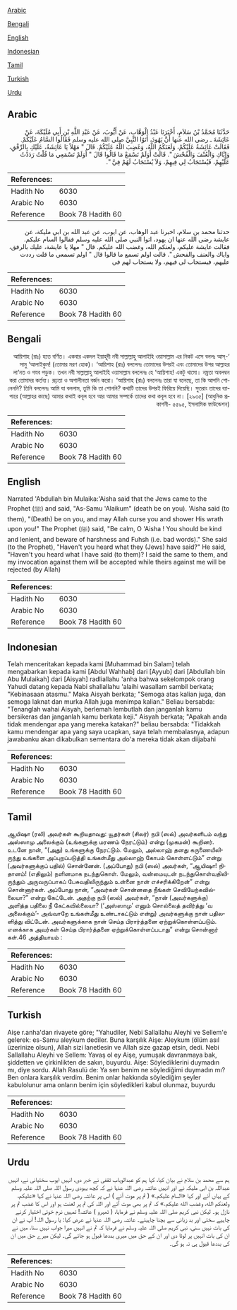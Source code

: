 [Arabic](#arabic)

[Bengali](#bengali)

[English](#english)

[Indonesian](#indonesian)

[Tamil](#tamil)

[Turkish](#turkish)

[Urdu](#urdu)

## Arabic


<div dir="rtl" lang="ar" style={{fontSize:'larger',backgroundColor:'#f8f9fa',padding:20}}>
حَدَّثَنَا مُحَمَّدُ بْنُ سَلاَمٍ، أَخْبَرَنَا عَبْدُ الْوَهَّابِ، عَنْ أَيُّوبَ، عَنْ عَبْدِ اللَّهِ بْنِ أَبِي مُلَيْكَةَ، عَنْ عَائِشَةَ ـ رضى الله عنها أَنَّ يَهُودَ، أَتَوُا النَّبِيَّ صلى الله عليه وسلم فَقَالُوا السَّامُ عَلَيْكُمْ‏.‏ فَقَالَتْ عَائِشَةُ عَلَيْكُمْ، وَلَعَنَكُمُ اللَّهُ، وَغَضِبَ اللَّهُ عَلَيْكُمْ‏.‏ قَالَ ‏"‏ مَهْلاً يَا عَائِشَةُ، عَلَيْكِ بِالرِّفْقِ، وَإِيَّاكِ وَالْعُنْفَ وَالْفُحْشَ ‏"‏‏.‏ قَالَتْ أَوَلَمْ تَسْمَعْ مَا قَالُوا قَالَ ‏"‏ أَوَلَمْ تَسْمَعِي مَا قُلْتُ رَدَدْتُ عَلَيْهِمْ، فَيُسْتَجَابُ لِي فِيهِمْ، وَلاَ يُسْتَجَابُ لَهُمْ فِيَّ ‏"‏‏.‏
</div>
<div style={{backgroundColor:'#f8f9fa',padding:20, marginBottom: 10}}><table> <thead> <tr> <th>References:</th> <th></th> </tr> </thead> <tbody><tr><td>Hadith No</td><td>6030</td></tr><tr><td>Arabic No</td><td>6030</td></tr><tr><td>Reference</td><td>Book 78 Hadith 60</td></tr></tbody></table></div>


<div dir="rtl" lang="ar" style={{fontSize:'larger',backgroundColor:'#f8f9fa',padding:20}}>
حدثنا محمد بن سلام، اخبرنا عبد الوهاب، عن ايوب، عن عبد الله بن ابي مليكة، عن عايشة رضى الله عنها ان يهود، اتوا النبي صلى الله عليه وسلم فقالوا السام عليكم. فقالت عايشة عليكم، ولعنكم الله، وغضب الله عليكم. قال " مهلا يا عايشة، عليك بالرفق، واياك والعنف والفحش ". قالت اولم تسمع ما قالوا قال " اولم تسمعي ما قلت رددت عليهم، فيستجاب لي فيهم، ولا يستجاب لهم في
</div>
<div style={{backgroundColor:'#f8f9fa',padding:20, marginBottom: 10}}><table> <thead> <tr> <th>References:</th> <th></th> </tr> </thead> <tbody><tr><td>Hadith No</td><td>6030</td></tr><tr><td>Arabic No</td><td>6030</td></tr><tr><td>Reference</td><td>Book 78 Hadith 60</td></tr></tbody></table></div>

## Bengali


<div dir="rtl" lang="bn" style={{fontSize:'larger',backgroundColor:'#f8f9fa',padding:20}}>
‘আয়িশাহ (রাঃ) হতে বর্ণিত। একবার একদল ইয়াহূদী নবী সাল্লাল্লাহু আলাইহি ওয়াসাল্লাম এর নিকট এসে বললঃ আস্-সামু ‘আলাইকুম! (তোমার মরণ হোক)। ‘আয়িশাহ (রাঃ) বললেনঃ তোমাদের উপরই এবং তোমাদের উপর আল্লাহর লা‘নত ও গযব পড়ুক। তখন নবী সাল্লাল্লাহু আলাইহি ওয়াসাল্লাম বললেনঃ হে ‘আয়িশাহ! একটু থামো। নম্রতা অবলম্বন করা তোমাদর কর্তব্য। রূঢ়তা ও অশালীনতা বর্জন করো। ‘আয়িশাহ (রাঃ) বললেনঃ তারা যা বলেছে, তা কি আপনি শোনেননি? তিনি বললেনঃ আমি যা বললাম, তুমি কি তা শোননি? কথাটি তাদের উপরই ফিরিয়ে দিয়েছি। সুতরাং তাদের ব্যাপারে (আল্লাহর কাছে) আমার কথাই কবূল হবে আর আমার সম্পর্কে তাদের কথা কবূল হবে না। [২৯৩৫] (আধুনিক প্রকাশনী- ৫৫৯৫, ইসলামিক ফাউন্ডেশন)
</div>
<div style={{backgroundColor:'#f8f9fa',padding:20, marginBottom: 10}}><table> <thead> <tr> <th>References:</th> <th></th> </tr> </thead> <tbody><tr><td>Hadith No</td><td>6030</td></tr><tr><td>Arabic No</td><td>6030</td></tr><tr><td>Reference</td><td>Book 78 Hadith 60</td></tr></tbody></table></div>

## English


<div dir="ltr" lang="en" style={{fontSize:'larger',backgroundColor:'#f8f9fa',padding:20}}>
Narrated 'Abdullah bin Mulaika:'Aisha said that the Jews came to the Prophet (ﷺ) and said, "As-Samu 'Alaikum" (death be on you). 'Aisha said (to them), "(Death) be on you, and may Allah curse you and shower His wrath upon you!" The Prophet (ﷺ) said, "Be calm, O 'Aisha ! You should be kind and lenient, and beware of harshness and Fuhsh (i.e. bad words)." She said (to the Prophet), "Haven't you heard what they (Jews) have said?" He said, "Haven't you heard what I have said (to them)? I said the same to them, and my invocation against them will be accepted while theirs against me will be rejected (by Allah)
</div>
<div style={{backgroundColor:'#f8f9fa',padding:20, marginBottom: 10}}><table> <thead> <tr> <th>References:</th> <th></th> </tr> </thead> <tbody><tr><td>Hadith No</td><td>6030</td></tr><tr><td>Arabic No</td><td>6030</td></tr><tr><td>Reference</td><td>Book 78 Hadith 60</td></tr></tbody></table></div>

## Indonesian


<div dir="ltr" lang="id" style={{fontSize:'larger',backgroundColor:'#f8f9fa',padding:20}}>
Telah menceritakan kepada kami [Muhammad bin Salam] telah mengabarkan kepada kami [Abdul Wahhab] dari [Ayyub] dari [Abdullah bin Abu Mulaikah] dari [Aisyah] radliallahu 'anha bahwa sekelompok orang Yahudi datang kepada Nabi shallallahu 'alaihi wasallam sambil berkata; "Kebinasaan atasmu." Maka Aisyah berkata; "Semoga atas kalian juga, dan semoga laknat dan murka Allah juga menimpa kalian." Beliau bersabda: "Tenanglah wahai Aisyah, berlemah lembutlah dan janganlah kamu bersikeras dan janganlah kamu berkata keji." Aisyah berkata; "Apakah anda tidak mendengar apa yang mereka katakan?" beliau bersabda: "Tidakkah kamu mendengar apa yang saya ucapkan, saya telah membalasnya, adapun jawabanku akan dikabulkan sementara do'a mereka tidak akan diijabahi
</div>
<div style={{backgroundColor:'#f8f9fa',padding:20, marginBottom: 10}}><table> <thead> <tr> <th>References:</th> <th></th> </tr> </thead> <tbody><tr><td>Hadith No</td><td>6030</td></tr><tr><td>Arabic No</td><td>6030</td></tr><tr><td>Reference</td><td>Book 78 Hadith 60</td></tr></tbody></table></div>

## Tamil


<div dir="ltr" lang="ta" style={{fontSize:'larger',backgroundColor:'#f8f9fa',padding:20}}>
ஆயிஷா (ரலி) அவர்கள் கூறியதாவது: யூதர்கள் (சிலர்) நபி (ஸல்) அவர்களிடம் வந்து அஸ்ஸாமு அலைக்கும் (உங்களுக்கு மரணம் நேரட்டும்) என்று (முகமன்) கூறினர். உடனே நான், “(அது) உங்களுக்கு நேரட்டும். மேலும், அல்லாஹ் தனது கருணையிலிருந்து உங்களை அப்புறப்படுத்தி உங்கள்மீது அல்லாஹ் கோபம் கொள்ளட்டும்” என்று (அவர்களுக்குப் பதில்) சொன்னேன். (அப்போது) நபி (ஸல்) அவர்கள், “ஆயிஷா! நிதானம்! (எதிலும்) நளினமாக நடந்துகொள். மேலும், வன்மையுடன் நடந்துகொள்வதிலிருந்தும் அருவருப்பாகப் பேசுவதிலிருந்தும் உன்னை நான் எச்சரிக்கிறேன்” என்று சொன்னார்கள். அப்போது நான், “அவர்கள் சொன்னதை நீங்கள் செவியேற்கவில்லையா?” என்று கேட்டேன். அதற்கு நபி (ஸல்) அவர்கள், “நான் (அவர்களுக்கு) அளித்த பதிலை நீ கேட்கவில்லையா? (‘அஸ்ஸாமு’ எனும் சொல்லைத் தவிர்த்து ‘வ அலைக்கும்’- அவ்வாறே உங்கள்மீது உண்டாகட்டும் என்று) அவர்களுக்கு நான் பதிலளித்து விட்டேன். அவர்களுக்காக நான் செய்த பிரார்த்தனை ஏற்றுக்கொள்ளப்படும். எனக்காக அவர்கள் செய்த பிரார்த்தனை ஏற்றுக்கொள்ளப்படாது” என்று சொன்னார் கள்.46 அத்தியாயம் :
</div>
<div style={{backgroundColor:'#f8f9fa',padding:20, marginBottom: 10}}><table> <thead> <tr> <th>References:</th> <th></th> </tr> </thead> <tbody><tr><td>Hadith No</td><td>6030</td></tr><tr><td>Arabic No</td><td>6030</td></tr><tr><td>Reference</td><td>Book 78 Hadith 60</td></tr></tbody></table></div>

## Turkish


<div dir="ltr" lang="tr" style={{fontSize:'larger',backgroundColor:'#f8f9fa',padding:20}}>
Aişe r.anha'dan rivayete göre; "Yahudiler, Nebi Sallallahu Aleyhi ve Sellem'e gelerek: es-Samu aleykum dediler. Buna karşılık Aişe: Aleykum (ölüm asıl üzerinize olsun), Allah sizi lanetlesin ve Allah size gazap etsin, dedi. Nebi Sallallahu Aleyhi ve Sellem: Yavaş ol ey Aişe, yumuşak davranmaya bak, şiddetten ve çirkinlikten de sakın, buyurdu. Aişe: Söylediklerini duymadın mı, diye sordu. Allah Rasulü de: Ya sen benim ne söylediğimi duymadın mı? Ben onlara karşılık verdim. Benim onlar hakkında söylediğim şeyler kabulolunur ama onların benim için söyledikleri kabul olunmaz, buyurdu
</div>
<div style={{backgroundColor:'#f8f9fa',padding:20, marginBottom: 10}}><table> <thead> <tr> <th>References:</th> <th></th> </tr> </thead> <tbody><tr><td>Hadith No</td><td>6030</td></tr><tr><td>Arabic No</td><td>6030</td></tr><tr><td>Reference</td><td>Book 78 Hadith 60</td></tr></tbody></table></div>

## Urdu


<div dir="rtl" lang="ur" style={{fontSize:'larger',backgroundColor:'#f8f9fa',padding:20}}>
ہم سے محمد بن سلام نے بیان کیا، کہا ہم کو عبدالوہاب ثقفی نے خبر دی، انہیں ایوب سختیانی نے، انہیں عبداللہ بن ابی ملیکہ نے اور انہیں عائشہ رضی اللہ عنہا نے کہ کچھ یہودی رسول اللہ صلی اللہ علیہ وسلم کے یہاں آئے اور کہا «السام عليكم‏.‏» ( تم پر موت آئے ) اس پر عائشہ رضی اللہ عنہا نے کہا «عليكم،‏‏‏‏ ولعنكم الله،‏‏‏‏ وغضب الله عليكم‏.‏» کہ تم پر بھی موت آئے اور اللہ کی تم پر لعنت ہو اور اس کا غضب تم پر نازل ہو۔ لیکن نبی کریم صلی اللہ علیہ وسلم نے فرمایا، ( ٹھہرو ) عائشہ! تمہیں نرم خوئی اختیار کرنے چاہیے سختی اور بد زبانی سے بچنا چاہیئے۔ عائشہ رضی اللہ عنہا نے عرض کیا: یا رسول اللہ! آپ نے ان کی بات نہیں سنی، نبی کریم صلی اللہ علیہ وسلم نے فرمایا کہ تم نے انہیں میرا جواب نہیں سنا، میں نے ان کی بات انہیں پر لوٹا دی اور ان کے حق میں میری بددعا قبول ہو جائے گی۔ لیکن میرے حق میں ان کی بددعا قبول ہی نہ ہو گی۔
</div>
<div style={{backgroundColor:'#f8f9fa',padding:20, marginBottom: 10}}><table> <thead> <tr> <th>References:</th> <th></th> </tr> </thead> <tbody><tr><td>Hadith No</td><td>6030</td></tr><tr><td>Arabic No</td><td>6030</td></tr><tr><td>Reference</td><td>Book 78 Hadith 60</td></tr></tbody></table></div>